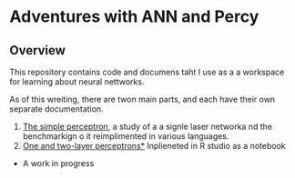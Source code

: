 # Adventures with ANN and Percy


## Overview
This repository contains code and documens taht I use as a a workspace for learning about neural nettworks.

As of this wreiting, there are twon main parts, and each have their own separate documentation.

1. [The simple perceptron](doc/SimpleNet.md), a study of a a signle laser networka nd the benchmarkign o it reimplimented in various languages.
2. [One and two-layer perceptrons*](percy+ann/R/P+A.nb.html) Inplieneted in R studio as a notebook

* A work in progress


